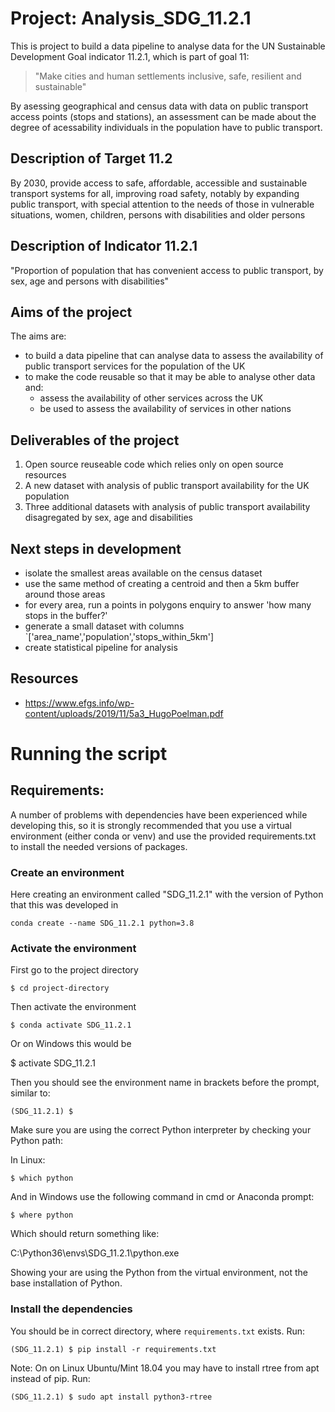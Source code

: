 # Project: Analysis_SDG_11.2.1

This is project to build a data pipeline to analyse data for the UN Sustainable Development Goal indicator 11.2.1, which is part of goal 11:

> "Make cities and human settlements inclusive, safe, resilient and sustainable"

By asessing geographical and census data with data on public transport access points (stops and stations), an assessment can be made about the degree of acessability individuals in the population have to public transport. 


## Description of Target 11.2
By 2030, provide access to safe, affordable, accessible and sustainable transport systems for all, improving road safety, notably by expanding public transport, with special attention to the needs of those in vulnerable situations, women, children, persons with disabilities and older persons 


## Description of Indicator 11.2.1
"Proportion of population that has convenient access to public transport, by sex, age and persons with disabilities"


## Aims of the project

The aims are:

* to build a data pipeline that can analyse data to assess the availability of public transport services for the population of the UK
* to make the code reusable so that it may be able to analyse other data and:
    * assess the availability of other services across the UK
    * be used to assess the availability of services in other nations

## Deliverables of the project

1. Open source reuseable code which relies only on open source resources
2. A new dataset with analysis of public transport availability for the UK population
3. Three additional datasets with analysis of public transport availability disagregated by sex, age and disabilities

## Next steps in development

- isolate the smallest areas available on the census dataset
- use the same method of creating a centroid and then a 5km buffer around those areas
- for every area, run a points in polygons enquiry to answer 'how many stops in the buffer?'
- generate a small dataset with columns `['area_name','population','stops_within_5km']
- create statistical pipeline for analysis

## Resources

- https://www.efgs.info/wp-content/uploads/2019/11/5a3_HugoPoelman.pdf

# Running the script

## Requirements: 

A number of problems with dependencies have been experienced while developing this, so it is strongly recommended that you use a virtual environment (either conda or venv) and use the provided requirements.txt to install the needed versions of packages.


### Create an environment 

Here creating an environment called "SDG_11.2.1" with the version of Python that this was developed in

    conda create --name SDG_11.2.1 python=3.8

### Activate the environment

First go to the project directory 

    $ cd project-directory
    
Then activate the environment

    $ conda activate SDG_11.2.1
    
Or on Windows this would be

   $ activate SDG_11.2.1

Then you should see the environment name in brackets before the prompt, similar to:

    (SDG_11.2.1) $

Make sure you are using the correct Python interpreter by checking your Python path:

In Linux:

    $ which python

And in Windows use the following command in cmd or Anaconda prompt:

    $ where python

Which should return something like:

C:\Python36\envs\SDG_11.2.1\python.exe

Showing your are using the Python from the virtual environment, not the base installation of Python. 

### Install the dependencies

You should be in correct directory, where `requirements.txt` exists. Run:

    (SDG_11.2.1) $ pip install -r requirements.txt


Note: On on Linux Ubuntu/Mint 18.04 you may have to install rtree from apt instead of pip. Run: 

    (SDG_11.2.1) $ sudo apt install python3-rtree



